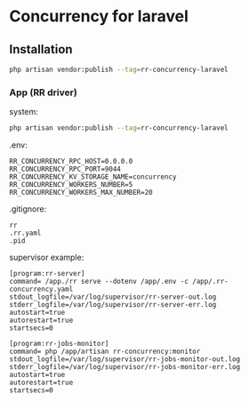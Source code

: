 
# Concurrency for laravel 

## Installation

```bash
php artisan vendor:publish --tag=rr-concurrency-laravel
```

### App (RR driver)

system:
```bash
php artisan vendor:publish --tag=rr-concurrency-laravel
```

.env:
```dotenv
RR_CONCURRENCY_RPC_HOST=0.0.0.0
RR_CONCURRENCY_RPC_PORT=9044
RR_CONCURRENCY_KV_STORAGE_NAME=concurrency
RR_CONCURRENCY_WORKERS_NUMBER=5
RR_CONCURRENCY_WORKERS_MAX_NUMBER=20
```

.gitignore:
```gitignore
rr
.rr.yaml
.pid
```

supervisor example:
```
[program:rr-server]
command= /app./rr serve --dotenv /app/.env -c /app/.rr-concurrency.yaml
stdout_logfile=/var/log/supervisor/rr-server-out.log
stderr_logfile=/var/log/supervisor/rr-server-err.log
autostart=true
autorestart=true
startsecs=0

[program:rr-jobs-monitor]
command= php /app/artisan rr-concurrency:monitor
stdout_logfile=/var/log/supervisor/rr-jobs-monitor-out.log
stderr_logfile=/var/log/supervisor/rr-jobs-monitor-err.log
autostart=true
autorestart=true
startsecs=0
```
